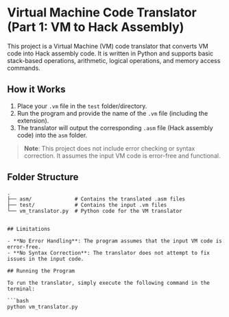 # Virtual Machine Code Translator (Part 1: VM to Hack Assembly)

This project is a Virtual Machine (VM) code translator that converts VM code into Hack assembly code. It is written in Python and supports basic stack-based operations, arithmetic, logical operations, and memory access commands.

## How it Works

1. Place your `.vm` file in the `test` folder/directory.
2. Run the program and provide the name of the `.vm` file (including the extension).
3. The translator will output the corresponding `.asm` file (Hack assembly code) into the `asm` folder.

> **Note**: This project does not include error checking or syntax correction. It assumes the input VM code is error-free and functional.

## Folder Structure

```plaintext
.
├── asm/              # Contains the translated .asm files
├── test/             # Contains the input .vm files
└── vm_translator.py  # Python code for the VM translator


## Limitations

- **No Error Handling**: The program assumes that the input VM code is error-free.
- **No Syntax Correction**: The translator does not attempt to fix issues in the input code.

## Running the Program

To run the translator, simply execute the following command in the terminal:

```bash
python vm_translator.py
